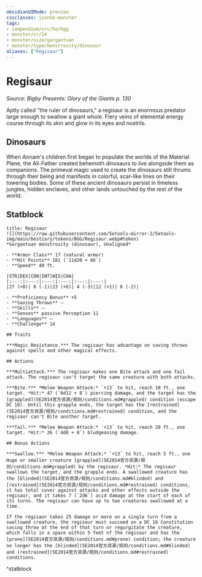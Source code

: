 ```yaml
---
obsidianUIMode: preview
cssclasses: json5e-monster
tags:
- compendium/src/5e/bgg
- monster/cr/14
- monster/size/gargantuan
- monster/type/monstrosity/dinosaur
aliases: ["Regisaur"]
---
```

# Regisaur
*Source: Bigby Presents: Glory of the Giants p. 130*  

Aptly called "the ruler of dinosaurs," a regisaur is an enormous predator large enough to swallow a giant whole. Fiery veins of elemental energy course through its skin and glow in its eyes and nostrils.

## Dinosaurs

When Annam's children first began to populate the worlds of the Material Plane, the All-Father created behemoth dinosaurs to live alongside them as companions. The primeval magic used to create the dinosaurs still thrums through their being and manifests in colorful, scar-like lines on their towering bodies. Some of these ancient dinosaurs persist in timeless jungles, hidden enclaves, and other lands untouched by the rest of the world.

## Statblock

```ad-statblock
title: Regisaur
![](https://raw.githubusercontent.com/5etools-mirror-2/5etools-img/main/bestiary/tokens/BGG/Regisaur.webp#token)
*Gargantuan monstrosity (dinosaur), Unaligned*

- **Armor Class** 17 (natural armor)
- **Hit Points** 181 (`11d20 + 66`)
- **Speed** 40 ft.

|STR|DEX|CON|INT|WIS|CHA|
|:---:|:---:|:---:|:---:|:---:|:---:|
|27 (+8)| 8 (-1)|23 (+6)| 4 (-3)|12 (+1)| 6 (-2)|

- **Proficiency Bonus** +5
- **Saving Throws** ⏤
- **Skills** ⏤
- **Senses** passive Perception 11
- **Languages** —
- **Challenge** 14

## Traits

***Magic Resistance.*** The regisaur has advantage on saving throws against spells and other magical effects.

## Actions

***Multiattack.*** The regisaur makes one Bite attack and one Tail attack. The regisaur can't target the same creature with both attacks.

***Bite.*** *Melee Weapon Attack:* `+13` to hit, reach 10 ft., one target. *Hit:* 47 (`6d12 + 8`) piercing damage, and the target has the [grappled](5E2014官方资源/规则/conditions.md#grappled) condition (escape DC 18). Until this grapple ends, the target has the [restrained](5E2014官方资源/规则/conditions.md#restrained) condition, and the regisaur can't Bite another target.

***Tail.*** *Melee Weapon Attack:* `+13` to hit, reach 20 ft., one target. *Hit:* 26 (`4d8 + 8`) bludgeoning damage.

## Bonus Actions

***Swallow.*** *Melee Weapon Attack:* `+13` to hit, reach 5 ft., one Huge or smaller creature [grappled](5E2014官方资源/规则/conditions.md#grappled) by the regisaur. *Hit:* The regisaur swallows the target, and the grapple ends. A swallowed creature has the [blinded](5E2014官方资源/规则/conditions.md#blinded) and [restrained](5E2014官方资源/规则/conditions.md#restrained) conditions, it has total cover against attacks and other effects outside the regisaur, and it takes 7 (`2d6`) acid damage at the start of each of its turns. The regisaur can have up to two creatures swallowed at a time.

If the regisaur takes 25 damage or more on a single turn from a swallowed creature, the regisaur must succeed on a DC 16 Constitution saving throw at the end of that turn or regurgitate the creature, which falls in a space within 5 feet of the regisaur and has the [prone](5E2014官方资源/规则/conditions.md#prone) condition; the creature no longer has the [blinded](5E2014官方资源/规则/conditions.md#blinded) and [restrained](5E2014官方资源/规则/conditions.md#restrained) conditions.
```
^statblock